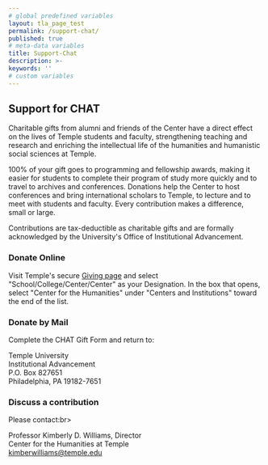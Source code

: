 ```yaml
---
# global predefined variables
layout: tla_page_test
permalink: /support-chat/
published: true
# meta-data variables
title: Support-Chat
description: >-
keywords: ''
# custom variables
---
```

## Support for CHAT
Charitable gifts from alumni and friends of the Center have a direct effect on the lives of Temple students and faculty, strengthening teaching and research and enriching the intellectual life of the humanities and humanistic social sciences at Temple.

100% of your gift goes to programming and fellowship awards, making it easier for students to complete their program of study more quickly and to travel to archives and conferences. Donations help the Center to host conferences and bring international scholars to Temple, to lecture and to meet with students and faculty. Every contribution makes a difference, small or large.

Contributions are tax-deductible as charitable gifts and are formally acknowledged by the University's Office of Institutional Advancement.

### Donate Online
Visit Temple's secure [Giving page](https://securelb.imodules.com/s/705/giving/2col.aspx?sid=705&gid=1&pgid=3813&cid=5100&appealcode=WEBG_HeaderButton&utm_source=header_givnowbutton&utm_medium=givingform&utm_campaign=givingsite_template) and select "School/College/Center/Center" as your Designation. In the box that opens, select "Center for the Humanities" under "Centers and Institutions" toward the end of the list.

### Donate by Mail
Complete the CHAT Gift Form and return to:

Temple University<br>
Institutional Advancement<br>
P.O. Box 827651<br>
Philadelphia, PA 19182-7651<br>

### Discuss a contribution
Please contact:br>

Professor Kimberly D. Williams, Director<br>
Center for the Humanities at Temple<br>
[kimberwilliams@temple.edu](mailto:kimberwilliams@temple.edu)
